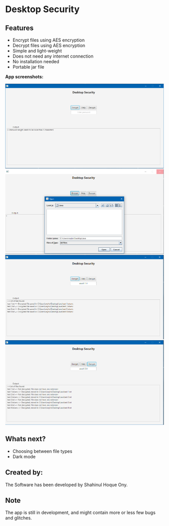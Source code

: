 # Desktop Security

## Features

* Encrypt files using AES encryption
* Decrypt files using AES encryption
* Simple and light-weight
* Does not need any internet connection
* No installation needed
* Portable jar file

**App screenshots:**

<img src="https://github.com/OnyHoque/Desktop_Security/blob/master/img/screenshot 1.png"/>
<img src="https://github.com/OnyHoque/Desktop_Security/blob/master/img/screenshot 2.png"/>
<img src="https://github.com/OnyHoque/Desktop_Security/blob/master/img/screenshot 3.png"/>
<img src="https://github.com/OnyHoque/Desktop_Security/blob/master/img/screenshot 4.png"/>


## Whats next?

* Choosing between file types
* Dark mode


## Created by:

The Software has been developed by Shahinul Hoque Ony.

## Note

The app is still in development, and might contain more or less few bugs and glitches.